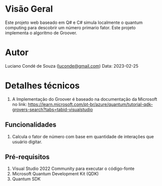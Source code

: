 # Visão Geral
Este projeto web baseado em Q# e C# simula localmente o quantum computing para descobrir um número primario fator. Este projeto implementa o algoritmo de Groover.

# Autor
Luciano Condé de Souza (luconde@gmail.com)
Data: 2023-02-25

# Detalhes técnicos
1. A Implementação do Groover é baseado na documentação da Microsoft no link: https://learn.microsoft.com/pt-br/azure/quantum/tutorial-qdk-grovers-search?tabs=tabid-visualstudio

## Funcionalidades
1. Calcula o fator de número com base em quantidade de interações que usuário digitar.

## Pré-requisitos
1. Visual Studio 2022 Community para executar o código-fonte
2. Microsoft Quantum Development Kit (QDK)
3. Quantum SDK